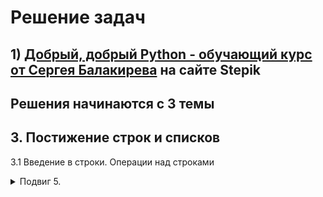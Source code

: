 # Решение задач

## 1) [__Добрый, добрый Python - обучающий курс от Сергея Балакирева__](https://stepik.org/course/100707/syllabus) на сайте Stepik

## Решения начинаются с 3 темы

## __3. Постижение строк и списков__
3.1 Введение в строки. Операции над строками
<details>
<summary>Подвиг 5.</summary>
[__Решение__]()
Напишите программу ввода двух строк (каждая вводится с новой строки) и их объединения в одну
строку через пробел. Результат выведите на экран.

### Sample Input
hello python
i love you

### Sample Output
hello python i love you

[__Решение__]()
</details>
